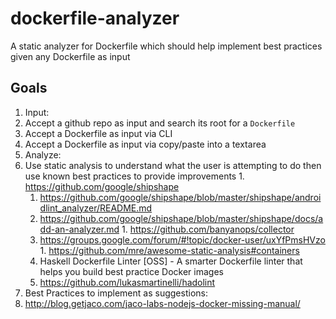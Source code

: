 # dockerfile-analyzer
A static analyzer for Dockerfile which should help implement best practices given any Dockerfile as input

## Goals

1. Input:
  1. Accept a github repo as input and search its root for a `Dockerfile`
  1. Accept a Dockerfile as input via CLI
  1. Accept a Dockerfile as input via copy/paste into a textarea
1. Analyze:
  1. Use static analysis to understand what the user is attempting to do then use known best practices to provide improvements
    1. https://github.com/google/shipshape
      1. https://github.com/google/shipshape/blob/master/shipshape/androidlint_analyzer/README.md
      1. https://github.com/google/shipshape/blob/master/shipshape/docs/add-an-analyzer.md
    1. https://github.com/banyanops/collector
      1. https://groups.google.com/forum/#!topic/docker-user/uxYfPmsHVzo
    1. https://github.com/mre/awesome-static-analysis#containers
      1. Haskell Dockerfile Linter [OSS] - A smarter Dockerfile linter that helps you build best practice Docker images
        1. https://github.com/lukasmartinelli/hadolint
1. Best Practices to implement as suggestions:
  1. http://blog.getjaco.com/jaco-labs-nodejs-docker-missing-manual/

